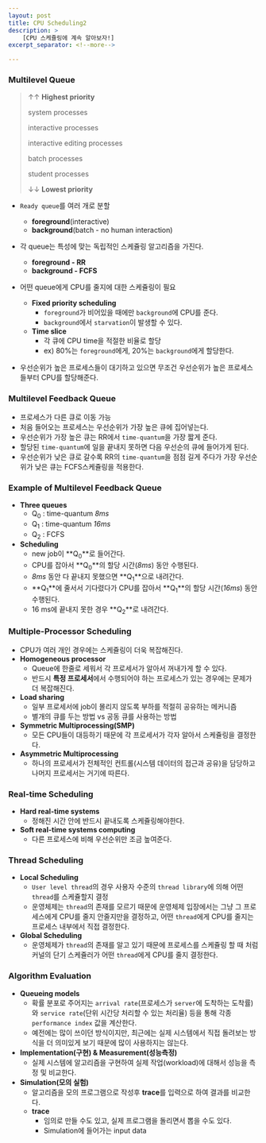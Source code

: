 ```yaml
---
layout: post
title: CPU Scheduling2
description: >
    [CPU 스케쥴링에 계속 알아보자!]
excerpt_separator: <!--more-->

---
```


<!--more-->

### Multilevel Queue

> ↑↑ **Highest priority**
>
> system processes
>
> interactive processes
>
> interactive editing processes
>
> batch processes
>
> student processes
>
> ↓↓ **Lowest priority**

- `Ready queue`를 여러 개로 분할
  - **foreground**(interactive)
  - **background**(batch - no human interaction)
- 각 queue는 특성에 맞는 독립적인 스케쥴링 알고리즘을 가진다.
  - **foreground - RR**
  - **background - FCFS**
- 어떤 queue에게 CPU를 줄지에 대한 스케쥴링이 필요
  - **Fixed priority scheduling**
    - `foreground`가 비어있을 때에만 `background`에 CPU를 준다.
    - `background`에서 `starvation`이 발생할 수 있다.
  - **Time slice**
    - 각 큐에 CPU time을 적절한 비율로 할당
    - ex) 80%는 `foreground`에게, 20%는 `background`에게 할당한다.

- 우선순위가 높은 프로세스들이 대기하고 있으면 무조건 우선순위가 높은 프로세스들부터 CPU를 할당해준다.





### Multilevel Feedback Queue

- 프로세스가 다른 큐로 이동 가능
- 처음 들어오는 프로세스는 우선순위가 가장 높은 큐에 집어넣는다.
- 우선순위가 가장 높은 큐는 RR에서 `time-quantum`을 가장 짧게 준다.
- 할당된 `time-quantum`에 일을 끝내지 못하면 다음 우선순의 큐에 들어가게 된다.
- 우선순위가 낮은 큐로 갈수록 RR의 `time-quantum`을 점점 길게 주다가 가장 우선순위가 낮은 큐는 FCFS스케쥴링을 적용한다.



### Example of Multilevel Feedback Queue

- **Three queues**
  - Q<sub>0</sub> : time-quantum *8ms*
  - Q<sub>1</sub> : time-quantum *16ms*
  - Q<sub>2</sub> : FCFS
- **Scheduling**
  - new job이 **Q<sub>0</sub>**로 들어간다.
  - CPU를 잡아서 **Q<sub>0</sub>**의 할당 시간(*8ms*) 동안 수행된다.
  - *8ms* 동안 다 끝내지 못했으면 **Q<sub>1</sub>**으로 내려간다.
  - **Q<sub>1</sub>**에 줄서서 기다렸다가 CPU를 잡아서 **Q<sub>1</sub>**의 할당 시간(*16ms*) 동안 수행된다.
  - 16 ms에 끝내지 못한 경우 **Q<sub>2</sub>**로 내려간다.



### Multiple-Processor Scheduling

- CPU가 여러 개인 경우에는 스케쥴링이 더욱 복잡해진다.
- **Homogeneous processor**
  - Queue에 한줄로 세워서 각 프로세서가 알아서 꺼내가게 할 수 있다.
  - 반드시 **특정 프로세서**에서 수행되어야 하는 프로세스가 있는 경우에는 문제가 더 복잡해진다.
- **Load sharing**
  - 일부 프로세서에 job이 몰리지 않도록 부하를 적절히 공유하는 메커니즘
  - 별개의 큐를 두는 방법 vs 공동 큐를 사용하는 방법
- **Symmetric Multiprocessing(SMP)**
  - 모든 CPU들이 대등하기 때문에 각 프로세서가 각자 알아서 스케쥴링을 결정한다.
- **Asymmetric Multiprocessing**
  - 하나의 프로세서가 전체적인 컨트롤(시스템 데이터의 접근과 공유)을 담당하고 나머지 프로세서는 거기에 따른다.



### Real-time Scheduling

- **Hard real-time systems**
  - 정해진 시간 안에 반드시 끝내도록 스케쥴링해야한다.
- **Soft real-time systems computing**
  - 다른 프로세스에 비해 우선순위만 조금 높여준다.



### Thread Scheduling

- **Local Scheduling**
  - `User level thread`의 경우 사용자 수준의 `thread library`에 의해 어떤 `thread`를 스케쥴할지 결정
  - 운영체제는 `thread`의 존재를 모르기 때문에 운영체제 입장에서는 그냥 그 프로세스에게 CPU를 줄지 안줄지만을 결정하고, 어떤 `thread`에게 CPU를 줄지는 프로세스 내부에서 직접 결정한다.
- **Global Scheduling**
  - 운영체제가 `thread`의 존재를 알고 있기 때문에 프로세스를 스케쥴링 할 때 처럼 커널의 단기 스케쥴러가 어떤 `thread`에게 CPU를 줄지 결정한다.



### Algorithm Evaluation

- **Queueing models**
  - 확률 분포로 주어지는 `arrival rate`(프로세스가 `server`에 도착하는 도착률)와 `service rate`(단위 시간당 처리할 수 있는 처리율) 등을 통해 각종 `performance index` 값을 계산한다.
  - 예전에는 많이 쓰이던 방식이지만, 최근에는 실제 시스템에서 직접 돌려보는 방식을 더 의미있게 보기 때문에 많이 사용하지는 않는다.
- **Implementation(구현) & Measurement(성능측정)**
  - 실제 시스템에 알고리즘을 구현하여 실제 작업(workload)에 대해서 성능을 측정 및 비교한다.
- **Simulation(모의 실험)**
  - 알고리즘을 모의 프로그램으로 작성후 **trace**를 입력으로 하여 결과를 비교한다.
  - **trace**
    - 임의로 만들 수도 있고, 실제 프로그램을 돌리면서 뽑을 수도 있다.
    - Simulation에 들어가는 input data